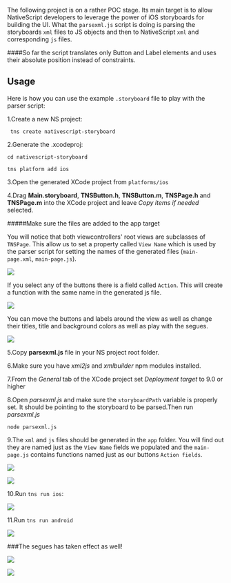 The following project is on a rather POC stage. Its main target is to allow NativeScript developers to leverage the power of iOS storyboards for building the UI. What the `parsexml.js` script is doing is parsing the storyboards `xml` files to JS objects and then to NativeScript `xml` and corresponding `js` files.

####So far the script translates only Button and Label elements and uses their absolute position instead of constraints. 

## Usage

Here is how you can use the example `.storyboard` file to play with the parser script:

1.Create a new NS project:

`` tns create nativescript-storyboard``

2.Generate the .xcodeproj:

``cd nativescript-storyboard``

``tns platform add ios``

3.Open the generated XCode project from `platforms/ios`

4.Drag **Main.storyboard**, **TNSButton.h**, **TNSButton.m**, **TNSPage.h** and **TNSPage.m** into the XCode project and leave *Copy items if needed* selected.

#####Make sure the files are added to the app target

You will notice that both viewcontrollers' root views are subclasses of ``TNSPage``. This allow us to set a property called ``View Name`` which is used by the parser script for setting the names of the generated files (``main-page.xml``, ``main-page.js``).

![](./viewname.png)

If you select any of the buttons there is a field called ``Action``. This will create a function with the same name in the generated js file.

![](./action.png)

You can move the buttons and labels around the view as well as change their titles, title and background colors as well as play with the segues.

![](./storyboard-gif.gif)

5.Copy **parsexml.js** file in your NS project root folder.

6.Make sure you have *xml2js* and *xmlbuilder* npm modules installed.

7.From the *General* tab of the XCode project set *Deployment target* to 9.0 or higher

8.Open *parsexml.js* and make sure the ``storyboardPath`` variable is properly set. It should be pointing to the storyboard to be parsed.Then run *parsexml.js*

``node parsexml.js``

9.The ``xml`` and ``js`` files should be generated in the ``app`` folder. You will find out they are named just as the ``View Name`` fields we populated and the ``main-page.js`` contains functions named just as our buttons ``Action fields``.

![](./generated-files.png)

![](./generated-js.png)

10.Run ``tns run ios``:

![](./ios.png)

11.Run ``tns run android``

![](./android.png)

###The segues has taken effect as well!

![](./ios-gif.gif)

![](./android-gif.gif)










